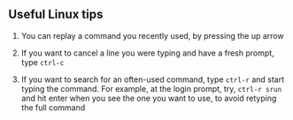 ## Useful Linux tips

1. You can replay a command you recently used, by pressing the up arrow

2. If you want to cancel a line you were typing and have a fresh prompt, type `ctrl-c`

3. If you want to search for an often-used command, type `ctrl-r` and start typing the command. For example, at the login prompt, try, `ctrl-r srun` and hit enter when you see the one you want to use, to avoid retyping the full command
